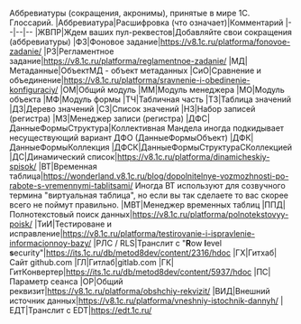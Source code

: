 Аббревиатуры (сокращения, акронимы), принятые в мире 1С. Глоссарий.
|Аббревиатура|Расшифровка (что означает)|Комментарий
|--|--|--
|ЖВПР|Ждем ваших пул-реквестов|Добавляйте свои сокращения (аббревиатуры)
|ФЗ|Фоновое задание|https://v8.1c.ru/platforma/fonovoe-zadanie/
|РЗ|Регламентное задание|https://v8.1c.ru/platforma/reglamentnoe-zadanie/
|МД|Метаданные|ОбъектМД - объект метаданных
|СиО|Сравнение и объединение|https://v8.1c.ru/platforma/sravnenie-i-obedinenie-konfiguraciy/
|ОМ|Общий модуль
|ММ|Модуль менеджера
|МО|Модуль объекта
|МФ|Модуль формы
|ТЧ|Табличная часть
|ТЗ|Таблица значений
|ДЗ|Дерево значений
|СЗ|Список значений
|НЗ|Набор записей (регистра)
|МЗ|Менеджер записи (регистра)
|ДФС|ДанныеФормыСтруктура|Коллективная Мандела иногда подкидывает несуществующий вариант ДФО (ДанныеФормыОбъект)
|ДФК|ДанныеФормыКоллекция
|ДФСК|ДанныеФормыСтруктураСКоллекцией
|ДС|Динамический список|https://v8.1c.ru/platforma/dinamicheskiy-spisok/
|ВТ|Временная таблица|https://wonderland.v8.1c.ru/blog/dopolnitelnye-vozmozhnosti-po-rabote-s-vremennymi-tablitsami/ Иногда ВТ используют для созвучного термина "виртуальная таблица", но если вы так сделаете то вас скорее всего не поймут правильно.
|МВТ|Менеджер временных таблиц
|ППД|Полнотекстовый поиск данных|https://v8.1c.ru/platforma/polnotekstovyy-poisk/
|ТиИ|Тестироване и исправление|https://v8.1c.ru/platforma/testirovanie-i-ispravlenie-informacionnoy-bazy/
|РЛС / RLS|Транслит с "**R**ow **l**evel **s**ecurity"|https://its.1c.ru/db/metod8dev/content/2316/hdoc
|ГХ|Гитхаб|Сайт github.com
|ГЛ|Гитлаб|gitlab.com
|ГК|ГитКонвертер|https://its.1c.ru/db/metod8dev/content/5937/hdoc
|ПС|Параметр сеанса
|ОР|Общий реквизит|https://v8.1c.ru/platforma/obshchiy-rekvizit/
|ВИД|Внешний источник данных|https://v8.1c.ru/platforma/vneshniy-istochnik-dannyh/
|ЕДТ|Транслит с EDT|https://edt.1c.ru/
